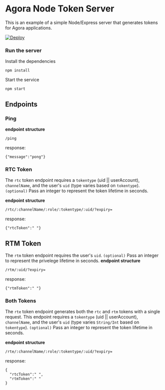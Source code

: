 # Agora Node Token Server
This is an example of a simple Node/Express server that generates tokens for Agora applications. 

[![Deploy](https://www.herokucdn.com/deploy/button.svg)](https://heroku.com/deploy)

### Run the server ###
Install the dependencies
```node
npm install
```
Start the service
```node
npm start
```

## Endpoints ##

### Ping ###
**endpoint structure**
```
/ping
```
response:
``` 
{"message":"pong"} 
```

### RTC Token ###
The `rtc` token endpoint requires a `tokentype` (uid || userAccount), `channelName`, and the user's `uid` (type varies based on `tokentype`). 
`(optional)` Pass an integer to represent the token lifetime in seconds.

**endpoint structure** 
```
/rtc/:channelName/:role/:tokentype/:uid/?expiry=
```

response:
``` 
{"rtcToken":" "} 
```

## RTM Token ##
The `rtm` token endpoint requires the user's `uid`. 
`(optional)` Pass an integer to represent the privelege lifetime in seconds.
**endpoint structure** 
```
/rtm/:uid/?expiry=
```

response:
``` 
{"rtmToken":" "} 
```

### Both Tokens ###
The `rte` token endpoint generates both the `rtc` and `rtm` tokens with a single request. This endpoint requires a `tokentype` (uid || userAccount), `channelName`, and the user's `uid` (type varies `String/Int` based on `tokentype`). 
`(optional)` Pass an integer to represent the token lifetime in seconds.

**endpoint structure** 
```
/rte/:channelName/:role/:tokentype/:uid/?expiry=
```

response:
``` 
{
  "rtcToken":" ",
  "rtmToken":" " 
} 
```